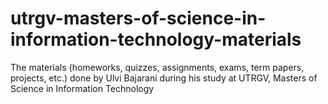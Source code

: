 # utrgv-masters-of-science-in-information-technology-materials
The materials (homeworks, quizzes, assignments, exams, term papers, projects, etc.) done by Ulvi Bajarani during his study at UTRGV, Masters of Science in Information Technology
